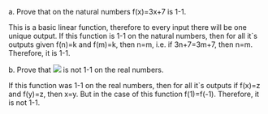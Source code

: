a. Prove that on the natural numbers f(x)=3x+7 is 1-1.

This is a basic linear function, therefore to every input there will be one unique output. If this function is 1-1 on the natural numbers, then for all it`s outputs given f(n)=k and  f(m)=k, then n=m, i.e. if 3n+7=3m+7, then n=m. Therefore, it is 1-1. 

b. Prove that <img src="http://latex.codecogs.com/gif.latex?\lambda{x(x^{4}+2)" border="0"/> is not 1-1 on the real numbers.

If this function was 1-1 on the real numbers, then for all it`s outputs if f(x)=z and  f(y)=z, then x=y. But in the case of this 
function f(1)=f(-1). Therefore, it is not 1-1. 

